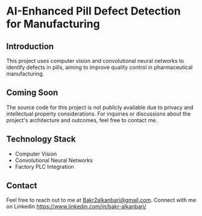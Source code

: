 # AI-Enhanced Pill Defect Detection for Manufacturing

## Introduction
This project uses computer vision and convolutional neural networks to identify defects in pills, aiming to improve quality control in pharmaceutical manufacturing.

## Coming Soon
The source code for this project is not publicly available due to privacy and intellectual property considerations. For inquiries or discussions about the project's architecture and outcomes, feel free to contact me.
## Technology Stack
- Computer Vision
- Convolutional Neural Networks
- Factory PLC Integration

## Contact
Feel free to reach out to me at Bakr2alkanbari@gmail.com.
Connect with me on Linkedin https://www.linkedin.com/in/bakr-alkanbari/
